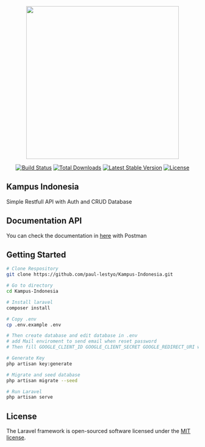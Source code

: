 <p align="center"><a href="https://laravel.com" target="_blank"><img src="https://raw.githubusercontent.com/laravel/art/master/logo-lockup/5%20SVG/2%20CMYK/1%20Full%20Color/laravel-logolockup-cmyk-red.svg" width="400"></a></p>

<p align="center">
<a href="https://travis-ci.org/laravel/framework"><img src="https://travis-ci.org/laravel/framework.svg" alt="Build Status"></a>
<a href="https://packagist.org/packages/laravel/framework"><img src="https://img.shields.io/packagist/dt/laravel/framework" alt="Total Downloads"></a>
<a href="https://packagist.org/packages/laravel/framework"><img src="https://img.shields.io/packagist/v/laravel/framework" alt="Latest Stable Version"></a>
<a href="https://packagist.org/packages/laravel/framework"><img src="https://img.shields.io/packagist/l/laravel/framework" alt="License"></a>
</p>

## Kampus Indonesia

Simple Restfull API with Auth and CRUD Database

## Documentation API

You can check the documentation in [here](https://documenter.getpostman.com/view/7774351/TzeTKAAN#488140cf-886f-45a4-b49b-a706a2e9968a) with Postman

## Getting Started

```bash
# Clone Respository
git clone https://github.com/paul-lestyo/Kampus-Indonesia.git

# Go to directory
cd Kampus-Indonesia

# Install laravel
composer install

# Copy .env
cp .env.example .env

# Then create database and edit database in .env
# add Mail enviroment to send email when reset password
# Then fill GOOGLE_CLIENT_ID GOOGLE_CLIENT_SECRET GOOGLE_REDIRECT_URI with credentians google in .env

# Generate Key
php artisan key:generate

# Migrate and seed database
php artisan migrate --seed

# Run Laravel 
php artisan serve
```

## License

The Laravel framework is open-sourced software licensed under the [MIT license](https://opensource.org/licenses/MIT).
